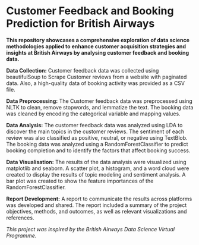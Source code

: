# Customer Feedback and Booking Prediction for British Airways

**This repository showcases a comprehensive exploration of data science methodologies applied to enhance customer acquisition strategies and insights at British Airways by analysing customer feedback and booking data.**

**Data Collection:** Customer feedback data was collected using beautifulSoup to Scrape Customer reviews from a website with paginated data. Also, a high-quality data of booking activity was provided as a CSV file.

**Data Preprocessing:** The Customer feedback data was preprocessed using NLTK to clean, remove stopwords, and lemmatize the text. The booking data was cleaned by encoding the categorical variable and mapping values.

**Data Analysis:** The customer feedback data was analyzed using LDA to discover the main topics in the customer reviews. The sentiment of each review was also classified as positive, neutral, or negative using TextBlob. The booking data was analyzed using a RandomForestClassifier to predict booking completion and to identify the factors that affect booking success.

**Data Visualisation:** The results of the data analysis were visualized using matplotlib and seaborn. A scatter plot, a histogram, and a word cloud were created to display the results of topic modeling and sentiment analysis. A bar plot was created to show the feature importances of the RandomForestClassifier.

**Report Development:** A report to communicate the results across platforms was developed and shared. The report included a summary of the project objectives, methods, and outcomes, as well as relevant visualizations and references.

_This project was inspired by the British Airways Data Science Virtual Programme._
